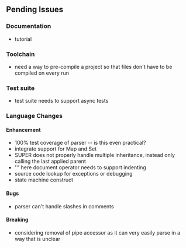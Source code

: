 ## Pending Issues


### Documentation

 - tutorial
 

### Toolchain

 - need a way to pre-compile a project so that files don't have to be compiled on every run


### Test suite

 - test suite needs to support async tests


### Language Changes

#### Enhancement

 - 100% test coverage of parser -- is this even practical?
 - integrate support for Map and Set
 - SUPER does not properly handle multiple inheritance, instead only calling the last applied parent
 - ''' here document operator needs to support indenting
 - source code lookup for exceptions or debugging
 - state machine construct

  
#### Bugs

 - parser can't handle slashes in comments 


#### Breaking

 - considering removal of pipe accessor as it can very easily parse in a way that is unclear
